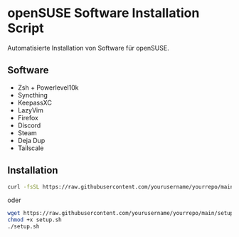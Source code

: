 # openSUSE Software Installation Script

Automatisierte Installation von Software für openSUSE.

## Software
- Zsh + Powerlevel10k
- Syncthing
- KeepassXC  
- LazyVim
- Firefox
- Discord
- Steam
- Deja Dup
- Tailscale

## Installation

```bash
curl -fsSL https://raw.githubusercontent.com/yourusername/yourrepo/main/setup.sh | bash
```

oder

```bash
wget https://raw.githubusercontent.com/yourusername/yourrepo/main/setup.sh
chmod +x setup.sh
./setup.sh
```
